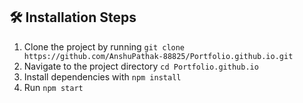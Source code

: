 ## 🛠️ Installation Steps

1. Clone the project by running `git clone https://github.com/AnshuPathak-88825/Portfolio.github.io.git`
2. Navigate to the project directory `cd Portfolio.github.io`
3. Install dependencies with `npm install`
4. Run `npm start`